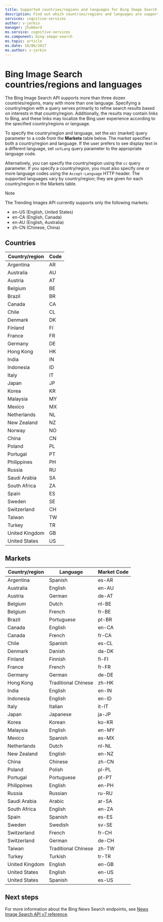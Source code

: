 ```yaml
---
title: Supported countries/regions and languages for Bing Image Search API on Azure | Microsoft Docs
description: Find out which countries/regions and languages are supported by the Bing Image Search API.
services: cognitive-services
author: v-jerkin
manager: jhubbard
ms.service: cognitive-services
ms.component: bing-image-search
ms.topic: article
ms.date: 10/06/2017
ms.author: v-jerkin
---
```


# Bing Image Search countries/regions and languages

The Bing Image Search API supports more than three dozen countries/regions, many with more than one language. Specifying a country/region with a query serves primarily to refine search results based on interests in that country/region. Additionally, the results may contain links to Bing, and these links may localize the Bing user experience according to the specified country/regions or language.

To specify the country/region and language, set the `mkt` (market) query parameter to a code from the **Markets** table below. The market specifies both a country/region and language. If the user prefers to see display text in a different language, set `setLang` query parameter to the appropriate language code.

Alternatively, you can specify the country/region using the `cc` query parameter. If you specify a country/region, you must also specify one or more language codes using the `Accept-Language` HTTP header. The supported languages vary by country/region; they are given for each country/region in the Markets table.

> [!NOTE]
> The Trending Images API currently supports only the following markets:
> - en-US (English, United States) 
> - en-CA (English, Canada) 
> - en-AU (English, Australia) 
> - zh-CN (Chinese, China)

## Countries

|Country/region|Code|
|-------|----|
|Argentina|AR|
|Australia|AU|
|Austria|AT|
|Belgium|BE|
|Brazil|BR|
|Canada|CA|
|Chile|CL|
|Denmark|DK|
|Finland|FI|
|France|FR|
|Germany|DE|
|Hong Kong|HK|
|India|IN|
|Indonesia|ID|
|Italy|IT|
|Japan|JP|
|Korea|KR|
|Malaysia|MY|
|Mexico|MX|
|Netherlands|NL|
|New Zealand|NZ|
|Norway|NO|
|China|CN|
|Poland|PL|
|Portugal|PT|
|Philippines|PH|
|Russia|RU|
|Saudi Arabia|SA|
|South Africa|ZA|
|Spain|ES|
|Sweden|SE|
|Switzerland|CH|
|Taiwan|TW|
|Turkey|TR|
|United Kingdom|GB|
|United States|US|


## Markets

|Country/region|Language|Market Code|
|-------|--------|-----------|
|Argentina|Spanish|es-AR|
|Australia|English|en-AU|
|Austria|German|de-AT|
|Belgium|Dutch|nl-BE|
|Belgium|French|fr-BE|
|Brazil|Portuguese|pt-BR|
|Canada|English|en-CA|
|Canada|French|fr-CA|
|Chile|Spanish|es-CL|
|Denmark|Danish|da-DK|
|Finland|Finnish|fi-FI|
|France|French|fr-FR|
|Germany|German|de-DE|
|Hong Kong|Traditional Chinese|zh-HK|
|India|English|en-IN|
|Indonesia|English|en-ID|
|Italy|Italian|it-IT|
|Japan|Japanese|ja-JP|
|Korea|Korean|ko-KR|
|Malaysia|English|en-MY|
|Mexico|Spanish|es-MX|
|Netherlands|Dutch|nl-NL|
|New Zealand|English|en-NZ|
|China|Chinese|zh-CN|
|Poland|Polish|pl-PL|
|Portugal|Portuguese|pt-PT|
|Philippines|English|en-PH|
|Russia|Russian|ru-RU|
|Saudi Arabia|Arabic|ar-SA|
|South Africa|English|en-ZA|
|Spain|Spanish|es-ES|
|Sweden|Swedish|sv-SE|
|Switzerland|French|fr-CH|
|Switzerland|German|de-CH|
|Taiwan|Traditional Chinese|zh-TW|
|Turkey|Turkish|tr-TR|
|United Kingdom|English|en-GB|
|United States|English|en-US|
|United States|Spanish|es-US|

## Next steps
For more information about the Bing News Search endpoints, see [News Image Search API v7 reference](https://docs.microsoft.com/rest/api/cognitiveservices/bing-images-api-v7-reference).
